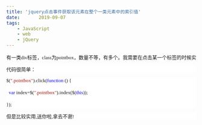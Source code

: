 ```yaml
---
title: 'jquery点击事件获取该元素在整个一类元素中的索引值'
date:       2019-09-07
tags:
	- JavaScript
	- web
	- jQuery
---
```


<div class="htmledit_views" id="content_views">
                                            
<pre style="font-family:'新宋体';font-size:13px;background:#FFFFFF;">有一类div标签，class为pointbox，数量不等，有多个。我需要在点击某一个标签的时候实时获取该标签在这类标签中索引值，以便进行其他操作。</pre>
<pre style="font-family:'新宋体';font-size:13px;background:#FFFFFF;">代码很简单：</pre>
<pre style="font-family:'新宋体';font-size:13px;background:#FFFFFF;">$(<span style="color:#a31515;">".pointbox"</span>).click(<span style="color:#0000FF;">function</span>&nbsp;()&nbsp;{
&nbsp;&nbsp;&nbsp;&nbsp;&nbsp;&nbsp; 
&nbsp;&nbsp;<span style="color:#0000FF;">var</span>&nbsp;index=$(<span style="color:#a31515;">".pointbox"</span>).index($(<span style="color:#0000FF;">this</span>));
&nbsp;&nbsp;&nbsp;&nbsp;&nbsp;&nbsp; 
});</pre>
<pre style="font-family:'新宋体';font-size:13px;background:#FFFFFF;">但是比较实用,送你啦,拿去不谢!</pre>
</div>